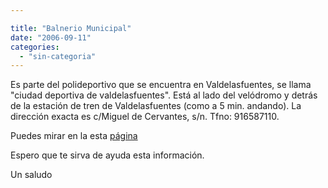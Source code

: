 ```yaml
---

title: "Balnerio Municipal"
date: "2006-09-11"
categories: 
  - "sin-categoria"
---
```


Es parte del polideportivo que se encuentra en Valdelasfuentes, se llama "ciudad deportiva de valdelasfuentes". Está al lado del velódromo y detrás de la estación de tren de Valdelasfuentes (como a 5 min. andando). La dirección exacta es c/Miguel de Cervantes, s/n. Tfno: 916587110.

Puedes mirar en la esta [página](https://www.alcobendas.org/contenidos_estaticos/alcobendas_es_deporte.htm)

Espero que te sirva de ayuda esta información.

Un saludo
